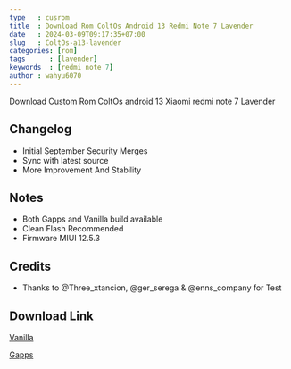 ```yaml
---
type   : cusrom
title  : Download Rom ColtOs Android 13 Redmi Note 7 Lavender
date   : 2024-03-09T09:17:35+07:00
slug   : ColtOs-a13-lavender
categories: [rom]
tags      : [lavender]
keywords  : [redmi note 7]
author : wahyu6070
---
```


Download Custom Rom ColtOs android 13 Xiaomi redmi note 7 Lavender

## Changelog
- Initial September Security Merges
- Sync with latest source
- More Improvement And Stability

## Notes
- Both Gapps and Vanilla build available
- Clean Flash Recommended
- Firmware MIUI 12.5.3

## Credits
- Thanks to @Three_xtancion, @ger_serega & @enns_company for Test

## Download Link
[Vanilla](https://sourceforge.net/projects/premiumprjktrom/files/Lavender/ColtOS-v13.4-minimal-Unofficial-lavender-20231120-1448-VANILLA.zip/download)

[Gapps](https://sourceforge.net/projects/premiumprjktrom/files/Lavender/ColtOS-v13.4-minimal-Unofficial-lavender-20231120-1418-GAPPS.zip/download)





